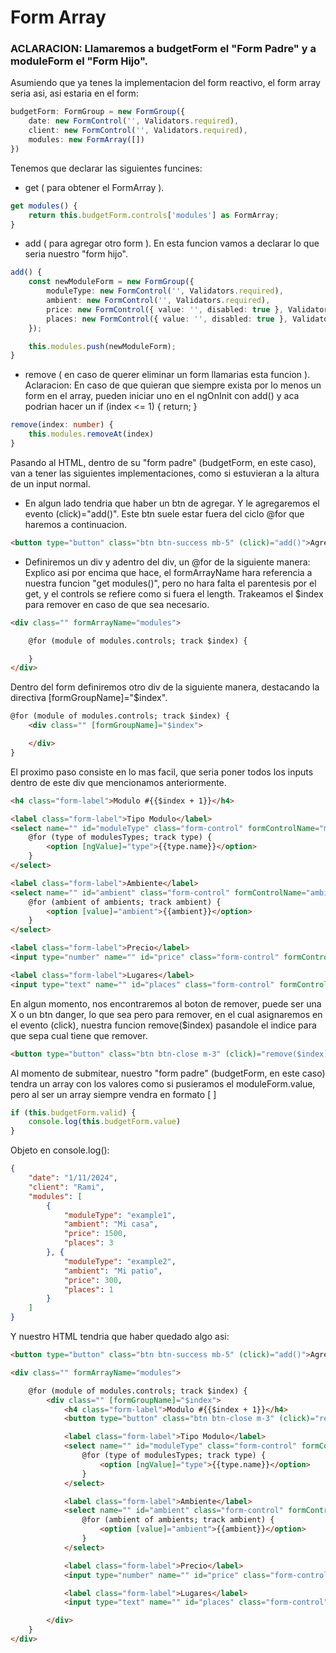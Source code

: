 # Form Array

### ACLARACION: Llamaremos a budgetForm el "Form Padre" y a moduleForm el "Form Hijo".

Asumiendo que ya tenes la implementacion del form reactivo, el form array seria asi, asi estaria en el form:
```typescript
budgetForm: FormGroup = new FormGroup({
    date: new FormControl('', Validators.required),
    client: new FormControl('', Validators.required),
    modules: new FormArray([])
})
```

Tenemos que declarar las siguientes funcines:
- get ( para obtener el FormArray ).
```typescript
get modules() {
    return this.budgetForm.controls['modules'] as FormArray;
}
```

- add ( para agregar otro form ). En esta funcion vamos a declarar lo que seria nuestro "form hijo".
```typescript
add() {
    const newModuleForm = new FormGroup({
        moduleType: new FormControl('', Validators.required),
        ambient: new FormControl('', Validators.required),
        price: new FormControl({ value: '', disabled: true }, Validators.required),
        places: new FormControl({ value: '', disabled: true }, Validators.required),
    });

    this.modules.push(newModuleForm);
}
```

- remove ( en caso de querer eliminar un form llamarias esta funcion ). Aclaracion: En caso de que quieran que siempre exista por lo menos un form en el array, pueden iniciar uno en el ngOnInit con add() y aca podrian hacer un if (index <= 1) { return; }
```typescript
remove(index: number) {
    this.modules.removeAt(index)
}
```

Pasando al HTML, dentro de su "form padre" (budgetForm, en este caso), van a tener las siguientes implementaciones, como si estuvieran a la altura de un input normal.
- En algun lado tendria que haber un btn de agregar. Y le agregaremos el evento (click)="add()". Este btn suele estar fuera del ciclo @for que haremos a continuacion.
```html
<button type="button" class="btn btn-success mb-5" (click)="add()">Agregar Modulo</button>
```
- Definiremos un div y adentro del div, un @for de la siguiente manera:
<br>Explico asi por encima que hace, el formArrayName hara referencia a nuestra funcion "get modules()", pero no hara falta el parentesis por el get, y el controls se refiere como si fuera el length. Trakeamos el $index para remover en caso de que sea necesario.
```html
<div class="" formArrayName="modules">

    @for (module of modules.controls; track $index) {

    }
</div>
```

Dentro del form definiremos otro div de la siguiente manera, destacando la directiva [formGroupName]="$index".
```html
@for (module of modules.controls; track $index) {
    <div class="" [formGroupName]="$index">

    </div>
}
```

El proximo paso consiste en lo mas facil, que seria poner todos los inputs dentro de este div que mencionamos anteriormente.
```html
<h4 class="form-label">Modulo #{{$index + 1}}</h4>

<label class="form-label">Tipo Modulo</label>
<select name="" id="moduleType" class="form-control" formControlName="moduleType">
    @for (type of modulesTypes; track type) {
        <option [ngValue]="type">{{type.name}}</option>
    }
</select>

<label class="form-label">Ambiente</label>
<select name="" id="ambient" class="form-control" formControlName="ambient">
    @for (ambient of ambients; track ambient) {
        <option [value]="ambient">{{ambient}}</option>
    }
</select>

<label class="form-label">Precio</label>
<input type="number" name="" id="price" class="form-control" formControlName="price">

<label class="form-label">Lugares</label>
<input type="text" name="" id="places" class="form-control" formControlName="places">
```

En algun momento, nos encontraremos al boton de remover, puede ser una X o un btn danger, lo que sea pero para remover, en el cual asignaremos en el evento (click), nuestra funcion remove($index) pasandole el indice para que sepa cual tiene que remover.
```html
<button type="button" class="btn btn-close m-3" (click)="remove($index)"></button>
```

Al momento de submitear, nuestro "form padre" (budgetForm, en este caso) tendra un array con los valores como si pusieramos el moduleForm.value, pero al ser un array siempre vendra en formato [ ]
```typescript
if (this.budgetForm.valid) {
    console.log(this.budgetForm.value)
}
```
Objeto en console.log(): 
```json
{
    "date": "1/11/2024",
    "client": "Rami",
    "modules": [
        {
            "moduleType": "example1",
            "ambient": "Mi casa",
            "price": 1500,
            "places": 3
        }, {
            "moduleType": "example2",
            "ambient": "Mi patio",
            "price": 300,
            "places": 1
        }
    ]
}
```

Y nuestro HTML tendria que haber quedado algo asi:
```html
<button type="button" class="btn btn-success mb-5" (click)="add()">Agregar Modulo</button>

<div class="" formArrayName="modules">

    @for (module of modules.controls; track $index) {
        <div class="" [formGroupName]="$index">
            <h4 class="form-label">Modulo #{{$index + 1}}</h4>
            <button type="button" class="btn btn-close m-3" (click)="remove($index)"></button>

            <label class="form-label">Tipo Modulo</label>
            <select name="" id="moduleType" class="form-control" formControlName="moduleType">
                @for (type of modulesTypes; track type) {
                    <option [ngValue]="type">{{type.name}}</option>
                }
            </select>

            <label class="form-label">Ambiente</label>
            <select name="" id="ambient" class="form-control" formControlName="ambient">
                @for (ambient of ambients; track ambient) {
                    <option [value]="ambient">{{ambient}}</option>
                }
            </select>

            <label class="form-label">Precio</label>
            <input type="number" name="" id="price" class="form-control" formControlName="price">

            <label class="form-label">Lugares</label>
            <input type="text" name="" id="places" class="form-control" formControlName="places">

        </div>
    }
</div>
```